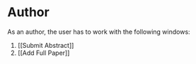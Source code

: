 # Author

As an author, the user has to work with the following windows:
1. [[Submit Abstract]]
2. [[Add Full Paper]]
